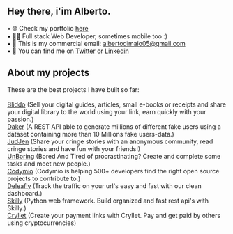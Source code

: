 ## Hey there, i'im Alberto.

• 🌐 Check my portfolio [here](https://albertodimaio.com)<br>
• 👨‍💻 Full stack Web Developer, sometimes mobile too :)<br>
• 📩 This is my commercial email: [albertodimaio05@gmail.com](mailto:albertodimaio05@gmail.com)<br>
• 📱 You can find me on [Twitter](https://twitter.com/TheAlbeDim) or [Linkedin](https://www.linkedin.com/in/alberto-di-maio-520531285)<br>
    
## About my projects
These are the best projects I have built so far: <br><br>
[Bliddo](https://bliddo.com) (Sell your digital guides, articles, small e-books or receipts and share your digital library to the world using your link, earn quickly with your passion.)<br>
[Daker](https://daker-web.pages.dev) (A REST API able to generate millions of different fake users using a dataset containing more than 10 Millions fake users-data.)<br>
[JudJen](https://judjen.pages.dev) (Share your cringe stories with an anonymous community, read cringe stories and have fun with your friends!)<br>
[UnBoring](https://unboring.pages.dev) (Bored And Tired of procrastinating? Create and complete some tasks and meet new people.)<br>
[Codymio](https://codymio.pages.dev) (Codymio is helping 500+ developers find the right open source projects to contribute to.)<br>
[Deleafly](https://deleafly.pages.dev) (Track the traffic on your url's easy and fast with our clean dashboard.)<br>
[Skilly](https://github.com/albedim/skilly) (Python web framework. Build organized and fast rest api's with Skilly.)<br>
[Cryllet](https://cryllet-fe.pages.dev) (Create your payment links with Cryllet. Pay and get paid by others using cryptocurrencies)<br>

 
 
